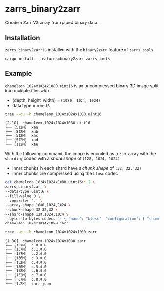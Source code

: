# zarrs_binary2zarr

Create a Zarr V3 array from piped binary data.

## Installation
`zarrs_binary2zarr` is installed with the `binary2zarr` feature of `zarrs_tools`

```
cargo install --features=binary2zarr zarrs_tools
```

## Example
`chameleon_1024x1024x1080.uint16` is an uncompressed binary 3D image split into multiple files with
 - (depth, height, width) = `(1080, 1024, 1024)`
 - data type = `uint16`

```bash
tree --du -h chameleon_1024x1024x1080.uint16
```
```text
[2.1G]  chameleon_1024x1024x1080.uint16
├── [512M]  xaa
├── [512M]  xab
├── [512M]  xac
├── [512M]  xad
└── [112M]  xae
```
With the following command, the image is encoded as a zarr array with the `sharding` codec with a *shard shape* of `(128, 1024, 1024)`
- inner chunks in each shard have a *chunk shape* of `(32, 32, 32)`
- inner chunks are compressed using the `blosc` codec

```bash
cat chameleon_1024x1024x1080.uint16/* | \
zarrs_binary2zarr \
--data-type uint16 \
--fill-value 0 \
--separator '.' \
--array-shape 1080,1024,1024 \
--chunk-shape 32,32,32 \
--shard-shape 128,1024,1024 \
--bytes-to-bytes-codecs '[ { "name": "blosc", "configuration": { "cname": "blosclz", "clevel": 9, "shuffle": "bitshuffle", "typesize": 2, "blocksize": 0 } } ]' \
chameleon_1024x1024x1080.zarr
```

```bash
tree --du -h chameleon_1024x1024x1080.zarr
```
```text
[1.3G]  chameleon_1024x1024x1080.zarr
├── [152M]  c.0.0.0
├── [157M]  c.1.0.0
├── [157M]  c.2.0.0
├── [156M]  c.3.0.0
├── [152M]  c.4.0.0
├── [150M]  c.5.0.0
├── [152M]  c.6.0.0
├── [152M]  c.7.0.0
├── [ 67M]  c.8.0.0
└── [1.2K]  zarr.json
```
